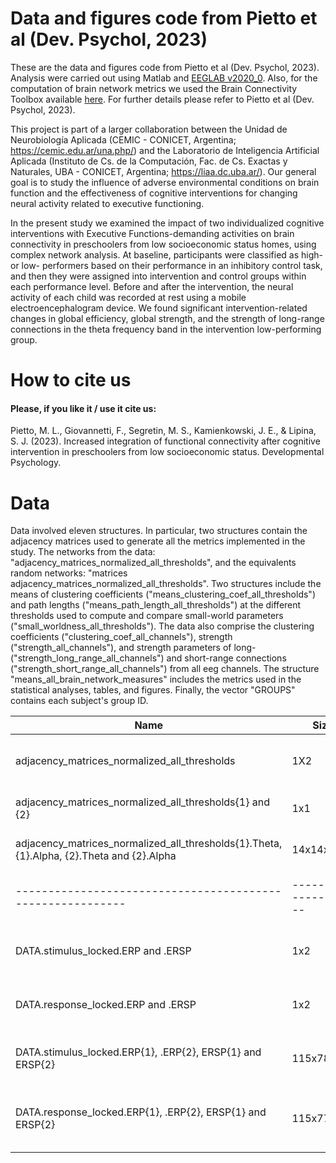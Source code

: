 # Data and figures code from Pietto et al (Dev. Psychol, 2023)
These are the data and figures code from Pietto et al (Dev. Psychol, 2023). Analysis were carried out using Matlab and [EEGLAB v2020_0](https://sccn.ucsd.edu/eeglab/index.php). Also, for the computation of brain network metrics we used the Brain Connectivity Toolbox available [here](https://sites.google.com/site/bctnet/). For further details please refer to Pietto et al (Dev. Psychol, 2023).

This project is part of a larger collaboration between the Unidad de Neurobiología Aplicada (CEMIC - CONICET, Argentina; https://cemic.edu.ar/una.php/) and the Laboratorio de Inteligencia Artificial Aplicada (Instituto de Cs. de la Computación, Fac. de Cs. Exactas y Naturales, UBA - CONICET, Argentina; https://liaa.dc.uba.ar/). Our general goal is to study the influence of adverse environmental conditions on brain function and the effectiveness of cognitive interventions for changing neural activity related to executive functioning.

In the present study we examined the impact of two individualized cognitive interventions with Executive Functions-demanding activities on brain connectivity in preschoolers from low socioeconomic status homes, using complex network analysis. At baseline, participants were classified as high- or low- performers based on their performance in an inhibitory control task, and then they were assigned into intervention and control groups within each performance level. Before and after the intervention, the neural activity of each child was recorded at rest using a mobile electroencephalogram device. We found significant intervention-related changes in global efficiency, global strength, and the strength of long-range connections in the theta frequency band in the intervention low-performing group.

# How to cite us
#### Please, if you like it / use it cite us:
Pietto, M. L., Giovannetti, F., Segretin, M. S., Kamienkowski, J. E., & Lipina, S. J. (2023). Increased integration of functional connectivity after cognitive intervention in preschoolers from low socioeconomic status. Developmental Psychology.

# Data
Data involved eleven structures. In particular, two structures contain the adjacency matrices used to generate all the metrics implemented in the study. The networks from the data: "adjacency_matrices_normalized_all_thresholds", and the equivalents random networks: "matrices adjacency_matrices_normalized_all_thresholds". Two structures include the means of clustering coefficients ("means_clustering_coef_all_thresholds") and path lengths ("means_path_length_all_thresholds") at the different thresholds used to compute and compare small-world parameters ("small_worldness_all_thresholds"). The data also comprise the clustering coefficients ("clustering_coef_all_channels"), strength ("strength_all_channels"), and strength parameters of long- ("strength_long_range_all_channels") and short-range connections ("strength_short_range_all_channels") from all eeg channels. The structure "means_all_brain_network_measures" includes the metrics used in the statistical analyses, tables, and figures. Finally, the vector "GROUPS" contains each subject's group ID.

|Name 	                                                   | Size 	  | Bytes   | Class  |	Description|
|----------------------------------------------------------|--------------------|--------|-------------|--------------------------------------------------------------
|adjacency_matrices_normalized_all_thresholds              | 1X2      | 1982832 | cell |  Cell n1: pre-intervention session. Cell n2: post-intervention session |
|adjacency_matrices_normalized_all_thresholds{1} and {2}   | 1x1      | 991312  | struct |  Adjacency matrices in theta and alpha frequency bands |
|adjacency_matrices_normalized_all_thresholds{1}.Theta, {1}.Alpha, {2}.Theta and {2}.Alpha | 14x14x8x79      | 495488  | single | Channels, Channels,Thresholds, Subjects  |
|----------------------------------------------------------|--------------------|--------|-------------|-------------------------------------------------
|DATA.stimulus_locked.ERP and .ERSP                        | 1x2      | 430784  | cell   |  Cell n1: pre-intervention session. Cell n2: post-intervention session.|
|DATA.response_locked.ERP and .ERSP                        | 1x2      | 425264  | cell   |  Cell n1: pre-intervention session. Cell n2: post-intervention session.|
|DATA.stimulus_locked.ERP{1}, .ERP{2}, ERSP{1} and ERSP{2} | 115x78x3 | 215280  | double |  Samples, Subjects, Correct trials: 1- Go; 2- NoGo; 3- NoGo minus Go.|
|DATA.response_locked.ERP{1}, .ERP{2}, ERSP{1} and ERSP{2} | 115x77x3 | 212520  | double |  Samples, Subjects, Responses: 1- Correct Go; 2- Error NoGo; 3- Error minus Correct.|
